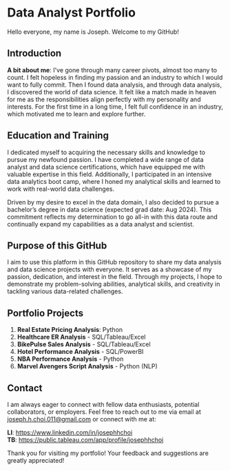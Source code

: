 # Data Analyst Portfolio

Hello everyone, my name is Joseph. Welcome to my GitHub!

## Introduction
**A bit about me**: I've gone through many career pivots, almost too many to count. I felt hopeless in finding my passion and an industry to which I would want to fully commit. Then I found data analysis, and through data analysis, I discovered the world of data science. It felt like a match made in heaven for me as the responsibilities align perfectly with my personality and interests. For the first time in a long time, I felt full confidence in an industry, which motivated me to learn and explore further.

## Education and Training
I dedicated myself to acquiring the necessary skills and knowledge to pursue my newfound passion. I have completed a wide range of data analyst and data science certifications, which have equipped me with valuable expertise in this field. Additionally, I participated in an intensive data analytics boot camp, where I honed my analytical skills and learned to work with real-world data challenges.

Driven by my desire to excel in the data domain, I also decided to pursue a bachelor’s degree in data science (expected grad date: Aug 2024). This commitment reflects my determination to go all-in with this data route and continually expand my capabilities as a data analyst and scientist.

## Purpose of this GitHub
I aim to use this platform in this GitHub repository to share my data analysis and data science projects with everyone. It serves as a showcase of my passion, dedication, and interest in the field. Through my projects, I hope to demonstrate my problem-solving abilities, analytical skills, and creativity in tackling various data-related challenges.

## Portfolio Projects
1. **Real Estate Pricing Analysis**: Python
2. **Healthcare ER Analysis** - SQL/Tableau/Excel
3. **BikePulse Sales Analysis** - SQL/Tableau/Excel
4. **Hotel Performance Analysis** - SQL/PowerBI
5. **NBA Performance Analysis** - Python
6. **Marvel Avengers Script Analysis** - Python (NLP)

## Contact
I am always eager to connect with fellow data enthusiasts, potential collaborators, or employers. Feel free to reach out to me via email at joseph.h.choi.011@gmail.com or connect with me at:

**LI**: https://www.linkedin.com/in/josephhchoi <br>
**TB**: https://public.tableau.com/app/profile/josephhchoi

Thank you for visiting my portfolio! Your feedback and suggestions are greatly appreciated!
